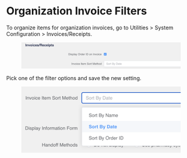 # Organization Invoice Filters

To organize items for organization invoices, go to Utilities > System Configuration > Invoices/Receipts.

<figure><img src="../../.gitbook/assets/image (216).png" alt=""><figcaption></figcaption></figure>

Pick one of the filter options and save the new setting.

<figure><img src="../../.gitbook/assets/image (215).png" alt=""><figcaption></figcaption></figure>
